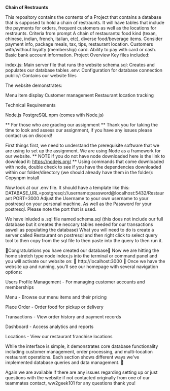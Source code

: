 **Chain of Restraunts**

This repository contains the contents of a Project that contains a database that is supposed to hold a
chain of restraunts. It will have tables that include the payments for orders, frequent customers as well as the locations for restraunts.
Criteria from prompt
A chain of restaurants: food kind (texan, chinese, indian, french, italian, etc), diverse food/beverage items. Consider payment info, package meals, tax, tips, restaurant location. Customers with/without loyalty (membership) card. Ability to pay with card or cash. Basic bank account information.
Project Overview
Key files included:

index.js: Main server file that runs the website
schema.sql: Creates and populates our database tables
.env: Configuration for database connection
public/: Contains our website files

The website demonstrates:

Menu item display
Customer management
Restaurant location tracking

Technical Requirements

Node.js
PostgreSQL
npm (comes with Node.js)

** For those who are grading our assignment **
Thank you for taking the time to look and assess our assignment, if you have any issues please contact us on discord!

First things first, we need to understand the prerequisite software that we are using to set up the assignment. We are using Node as a framework for our website.
** NOTE if you do not have node downloaded here is the link to download it: https://nodejs.org/ **
Using commands that come downloaded with node, double check to see if you have the dependencies downloaded within our folder/directory (we should already have them in the folder):
Copynpm install

Now look at our .env file. It should have a template like this:
DATABASE_URL=postgresql://username:password@localhost:5432/Restaurant
PORT=3000
Adjust the Username to your own username to your postresql on your personal machine. As well as the Password for your postresql.
Please note the port that is used.

We have inluded a .sql file named schema.sql (this does not include our full database but it creates the neccary tables needed for our transactions aswell as populating the database)
What you will need to do is create a server called Restaurant on postresql and then right click to select query tool to then copy from the sql file to then paste into the query to
then run it.

🎈Congratulations you have created our database🎈
Now we are hitting the home stretch type node index.js  into the terminal or command panel and you will activate our website on:
🌟 http://localhost:3000 🌟
Once we have the website up and running, you'll see our homepage with several navigation options:

Users Profile Management - For managing customer accounts and memberships

Menu - Browse our menu items and their pricing

Place Order - Order food for pickup or delivery

Transactions - View order history and payment records

Dashboard - Access analytics and reports

Locations - View our restaurant franchise locations

While the interface is simple, it demonstrates core database functionality including customer management, order processing, and multi-location restaurant operations. Each section shows different ways we've implemented database queries and data management. 🫡

Again we are available if there are any issues regarding setting up or just questions with the website if not contacted originally from one of our teammates contact, ww2geek101 for any questions thank you!

